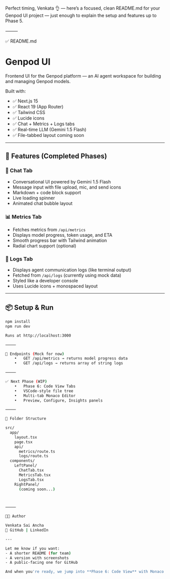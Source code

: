 Perfect timing, Venkata 👌 — here’s a focused, clean README.md for your Genpod UI project — just enough to explain the setup and features up to Phase 5.

⸻

✅ README.md

# Genpod UI

Frontend UI for the Genpod platform — an AI agent workspace for building and managing Genpod models.

Built with:
- ✅ Next.js 15
- ✅ React 19 (App Router)
- ✅ Tailwind CSS
- ✅ Lucide icons
- ✅ Chat + Metrics + Logs tabs
- ✅ Real-time LLM (Gemini 1.5 Flash)
- ✅ File-tabbed layout coming soon

---

## 🚀 Features (Completed Phases)

### 💬 Chat Tab
- Conversational UI powered by Gemini 1.5 Flash
- Message input with file upload, mic, and send icons
- Markdown + code block support
- Live loading spinner
- Animated chat bubble layout

### 📊 Metrics Tab
- Fetches metrics from `/api/metrics`
- Displays model progress, token usage, and ETA
- Smooth progress bar with Tailwind animation
- Radial chart support (optional)

### 🧠 Logs Tab
- Displays agent communication logs (like terminal output)
- Fetched from `/api/logs` (currently using mock data)
- Styled like a developer console
- Uses Lucide icons + monospaced layout

---

## 📦 Setup & Run

```bash
npm install
npm run dev

Runs at http://localhost:3000

⸻

🧪 Endpoints (Mock for now)
	•	GET /api/metrics → returns model progress data
	•	GET /api/logs → returns array of string logs

⸻

✅ Next Phase (WIP)
	•	Phase 6: Code View Tabs
	•	VSCode-style file tree
	•	Multi-tab Monaco Editor
	•	Preview, Configure, Insights panels

⸻

📁 Folder Structure

src/
  app/
    layout.tsx
    page.tsx
    api/
      metrics/route.ts
      logs/route.ts
  components/
    LeftPanel/
      ChatTab.tsx
      MetricsTab.tsx
      LogsTab.tsx
    RightPanel/
      (coming soon...)



⸻

👨‍💻 Author

Venkata Sai Ancha
🔗 GitHub | LinkedIn

---

Let me know if you want:
- A shorter README (for team)
- A version with screenshots
- A public-facing one for GitHub

And when you're ready, we jump into **Phase 6: Code View** with Monaco and file tab navigation 🧑‍💻📂